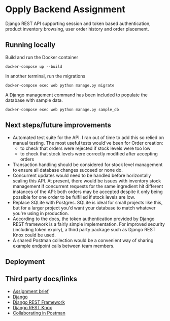 # Opply Backend Assignment

Django REST API supporting session and token based authentication, product inventory browsing, user order history and 
order placement.

## Running locally

Build and run the Docker container

```shell
docker-compose up --build
```

In another terminal, run the migrations

```shell
docker-compose exec web python manage.py migrate
```

A Django management command has been included to populate the database with sample data.

```shell
docker-compose exec web python manage.py sample_db
```



## Next steps/future improvements

* Automated test suite for the API. I ran out of time to add this so relied on manual testing. The most useful tests 
would've been for Order creation: 
  * to check that orders were rejected if stock levels were too low
  * to check that stock levels were correctly modified after accepting orders
* Transaction handling should be considered for stock level management to ensure all database changes succeed or none 
do.
* Concurrent updates would need to be handled before horizontally scaling this API. At present, there would be issues 
with inventory stock management if concurrent requests for the same ingredient hit different instances of the API: both
orders may be accepted despite it only being possible for one order to be fulfilled if stock levels are low.
* Replace SQLite with Postgres. SQLite is ideal for small projects like this, but for a larger project you'd want 
your database to match whatever you're using in production.
* According to the docs, the token authentication provided by Django REST framework is a fairly simple implementation.
For improved security (including token expiry), a third party package such as Django REST Knox could be used.
* A shared Postman collection would be a convenient way of sharing example endpoint calls between team members.

## Deployment



## Third party docs/links

* [Assignment brief](https://gist.github.com/martinOpply/c0b496ae1c52ec24899b58bea6b4708d)
* [Django](https://www.djangoproject.com/)
* [Django REST Framework](https://www.django-rest-framework.org/)
* [Django REST Knox](https://github.com/jazzband/django-rest-knox)
* [Collaborating in Postman](https://learning.postman.com/docs/collaborating-in-postman/collaborate-in-postman-overview/)
